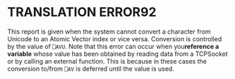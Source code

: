 




<h1 class="heading"><span class="name">TRANSLATION ERROR</span><span class="command">92</span></h1>

This report is given when the system cannot convert a character from Unicode to an Atomic Vector index or vice versa. Conversion is controlled by the value of  `⎕AVU`. Note that this error can occur when you**reference a variable** whose value has been obtained by reading data from a TCPSocket or by calling an external function. This is because in these cases the conversion to/from `⎕AV` is deferred until the value is used.



